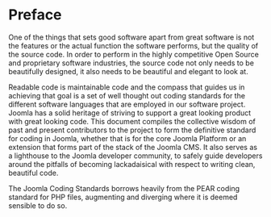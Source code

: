 # Preface

One of the things that sets good software apart from great software is not the features or the actual function the software performs, but the quality of the source code. In order to perform in the highly competitive Open Source and proprietary software industries, the source code not only needs to be beautifully designed, it also needs to be beautiful and elegant to look at.

Readable code is maintainable code and the compass that guides us in achieving that goal is a set of well thought out coding standards for the different software languages that are employed in our software project. Joomla has a solid heritage of striving to support a great looking product with great looking code. This document compiles the collective wisdom of past and present contributors to the project to form the definitive standard for coding in Joomla, whether that is for the core Joomla Platform or an extension that forms part of the stack of the Joomla CMS. It also serves as a lighthouse to the Joomla developer community, to safely guide developers around the pitfalls of becoming lackadaisical with respect to writing clean, beautiful code.

The Joomla Coding Standards borrows heavily from the PEAR coding standard for PHP files, augmenting and diverging where it is deemed sensible to do so.
